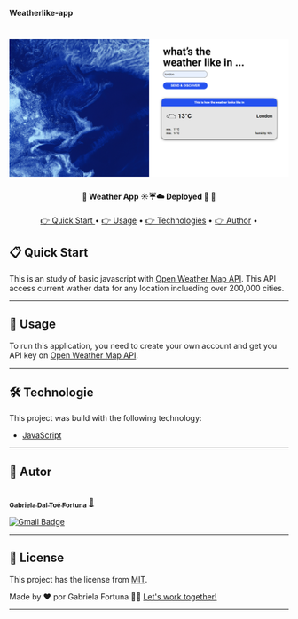 **Weatherlike-app**


<h1 align="center">
    <img alt="WeatherApp" title="#WeatherApp" src="./screenshots/print2.png" />
</h1>

<h4 align="center"> 
	🚧  Weather App ☀️☔☁️ Deployed 🚀 🚧
</h4>

<p align="center">
 <a href="#-quick-start"> 👉 Quick Start </a> •
 <a href="#-Usage">👉 Usage</a> •
 <a href="#-technologies">👉 Technologies</a> • 
 <a href="#-author">👉 Author</a> • 

</p>


## 📋 Quick Start 

This is an study of basic javascript with [Open Weather Map API](https://openweathermap.org/api). This API access current wather data for any location inclueding over 200,000 cities.


---

## 🚀 Usage

To run this application, you need to create your own account and get you API key on [Open Weather Map API](https://openweathermap.org/api). 

---


## 🛠 Technologie

This project was build with the following technology:

- [JavaScript](https://developer.mozilla.org/pt-BR/docs/Web/JavaScript)

---

## 🦸 Autor

<a href="https://www.linkedin.com/in/gabrielafortuna/?locale=en_US">
 <img style="border-radius: 50%;" src="https://avatars.githubusercontent.com/u/42356396?v=4" width="100px;" alt=""/>
 <br />
 <sub><b>Gabriela Dal Toé Fortuna</b></sub></a> <a href="https://medium.com/@gabigabai" title="Medium">🚀</a>
 <br />

[![Gmail Badge](https://img.shields.io/badge/-gabrieladaltoe@gmail.com-c14438?style=flat-square&logo=Gmail&logoColor=white&link=mailto:tgmarinho@gmail.com)](mailto:gabrieladaltoe@gmail.com)

---

## 📝 License

This project has the license from [MIT](./LICENSE).

Made by ❤️ por Gabriela Fortuna 👋🏽 [Let's work together!](https://www.linkedin.com/in/gabrielafortuna/?locale=en_US)

---

